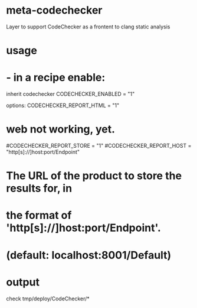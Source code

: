 # meta-codechecker
Layer to support CodeChecker as a frontent to clang static analysis


# usage
# - in a recipe enable:
inherit codechecker
CODECHECKER_ENABLED = "1"

options:
CODECHECKER_REPORT_HTML = "1"
# web not working, yet.
#CODECHECKER_REPORT_STORE = "1"
#CODECHECKER_REPORT_HOST = "http[s]://]host:port/Endpoint"
# The URL of the product to store the results for, in
# the format of 'http[s]://]host:port/Endpoint'.
# (default: localhost:8001/Default)

# output
check tmp/deploy/CodeChecker/*
